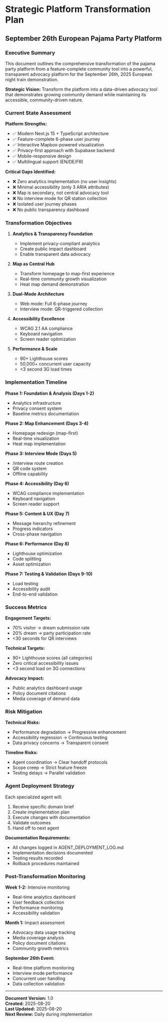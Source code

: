 # Strategic Platform Transformation Plan
## September 26th European Pajama Party Platform

### Executive Summary

This document outlines the comprehensive transformation of the pajama party platform from a feature-complete community tool into a powerful, transparent advocacy platform for the September 26th, 2025 European night train demonstration.

**Strategic Vision:** Transform the platform into a data-driven advocacy tool that demonstrates growing community demand while maintaining its accessible, community-driven nature.

### Current State Assessment

**Platform Strengths:**
- ✅ Modern Next.js 15 + TypeScript architecture
- ✅ Feature-complete 6-phase user journey
- ✅ Interactive Mapbox-powered visualization
- ✅ Privacy-first approach with Supabase backend
- ✅ Mobile-responsive design
- ✅ Multilingual support (EN/DE/FR)

**Critical Gaps Identified:**
- ❌ Zero analytics implementation (no user insights)
- ❌ Minimal accessibility (only 3 ARIA attributes)
- ❌ Map is secondary, not central advocacy tool
- ❌ No interview mode for QR station collection
- ❌ Isolated user journey phases
- ❌ No public transparency dashboard

### Transformation Objectives

1. **Analytics & Transparency Foundation**
   - Implement privacy-compliant analytics
   - Create public impact dashboard
   - Enable transparent data advocacy

2. **Map as Central Hub**
   - Transform homepage to map-first experience
   - Real-time community growth visualization
   - Heat map demand demonstration

3. **Dual-Mode Architecture**
   - Web mode: Full 6-phase journey
   - Interview mode: QR-triggered collection

4. **Accessibility Excellence**
   - WCAG 2.1 AA compliance
   - Keyboard navigation
   - Screen reader optimization

5. **Performance & Scale**
   - 90+ Lighthouse scores
   - 50,000+ concurrent user capacity
   - <3 second 3G load times

### Implementation Timeline

**Phase 1: Foundation & Analysis (Days 1-2)**
- Analytics infrastructure
- Privacy consent system
- Baseline metrics documentation

**Phase 2: Map Enhancement (Days 3-4)**
- Homepage redesign (map-first)
- Real-time visualization
- Heat map implementation

**Phase 3: Interview Mode (Days 5)**
- /interview route creation
- QR code system
- Offline capability

**Phase 4: Accessibility (Day 6)**
- WCAG compliance implementation
- Keyboard navigation
- Screen reader support

**Phase 5: Content & UX (Day 7)**
- Message hierarchy refinement
- Progress indicators
- Cross-phase navigation

**Phase 6: Performance (Day 8)**
- Lighthouse optimization
- Code splitting
- Asset optimization

**Phase 7: Testing & Validation (Days 9-10)**
- Load testing
- Accessibility audit
- End-to-end validation

### Success Metrics

**Engagement Targets:**
- 70% visitor → dream submission rate
- 20% dream → party participation rate
- <30 seconds for QR interviews

**Technical Targets:**
- 90+ Lighthouse scores (all categories)
- Zero critical accessibility issues
- <3 second load on 3G connections

**Advocacy Impact:**
- Public analytics dashboard usage
- Policy document citations
- Media coverage of demand data

### Risk Mitigation

**Technical Risks:**
- Performance degradation → Progressive enhancement
- Accessibility regression → Continuous testing
- Data privacy concerns → Transparent consent

**Timeline Risks:**
- Agent coordination → Clear handoff protocols
- Scope creep → Strict feature freeze
- Testing delays → Parallel validation

### Agent Deployment Strategy

Each specialized agent will:
1. Receive specific domain brief
2. Create implementation plan
3. Execute changes with documentation
4. Validate outcomes
5. Hand off to next agent

**Documentation Requirements:**
- All changes logged in AGENT_DEPLOYMENT_LOG.md
- Implementation decisions documented
- Testing results recorded
- Rollback procedures maintained

### Post-Transformation Monitoring

**Week 1-2:** Intensive monitoring
- Real-time analytics dashboard
- User feedback collection
- Performance monitoring
- Accessibility validation

**Month 1:** Impact assessment
- Advocacy data usage tracking
- Media coverage analysis
- Policy document citations
- Community growth metrics

**September 26th Event:**
- Real-time platform monitoring
- Interview mode performance
- Concurrent user handling
- Data collection validation

---

**Document Version:** 1.0  
**Created:** 2025-08-20  
**Last Updated:** 2025-08-20  
**Next Review:** Daily during implementation